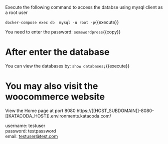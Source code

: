 Execute the following command to  access the databse using mysql client as a root user

`docker-compose exec db  mysql -u root -p`{{execute}}


You need to enter the password:
`somewordpress`{{copy}}

# After enter the database
You can view the databases by:
 `show databases;`{{execute}}


# You may also visit the woocommerce website

View the Home page at port 8080 https://[[HOST_SUBDOMAIN]]-8080-[[KATACODA_HOST]].environments.katacoda.com/


username: testuser
<br>
password: testpassword
<br>
email: testuser@test.com









